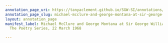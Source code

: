 ```yaml
---
annotation_page_uri: https://tanyaclement.github.io/SGW-SI/annotations/michael-mcclure-and-george-montana-at-sir-george-williams-university-the-poetry-series-22-march-1968-canvas-1-unknown.json
annotation_page_slug: michael-mcclure-and-george-montana-at-sir-george-williams-university-the-poetry-series-22-march-1968-canvas-1-unknown
layout: annotation_page
manifest_label: Michael McClure and George Montana at Sir George Williams University,
  The Poetry Series, 22 March 1968

---
```

